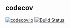 codecov
------
[![codecov.io](https://codecov.io/github/ECDarwin/codecov/coverage.svg?branch=master)](https://codecov.io/github/ECDarwin/codecov?branch=master)
[![Build Status](https://travis-ci.org/ECDarwin/codecov.svg?branch=master)](https://travis-ci.org/ECDarwin/codecov)
